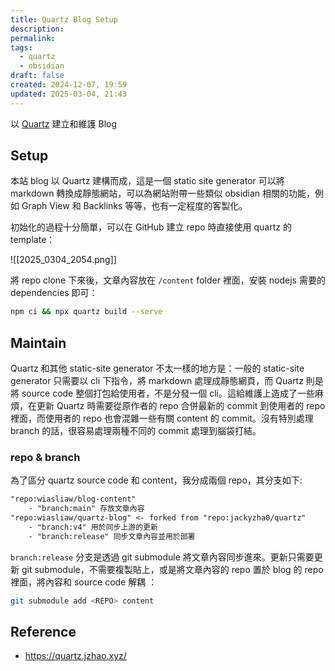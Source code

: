 ```yaml
---
title: Quartz Blog Setup
description: 
permalink: 
tags:
  - quartz
  - obsidian
draft: false
created: 2024-12-07, 19:59
updated: 2025-03-04, 21:43
---
```

以 [Quartz](https://quartz.jzhao.xyz/) 建立和維護 Blog

## Setup

本站 blog 以 Quartz 建構而成，這是一個 static site generator 可以將 markdown 轉換成靜態網站，可以為網站附帶一些類似 obsidian 相關的功能，例如 Graph View 和 Backlinks 等等，也有一定程度的客製化。

初始化的過程十分簡單，可以在 GitHub 建立 repo 時直接使用 quartz 的 template：

![[2025_0304_2054.png]]

將 repo clone 下來後，文章內容放在 `/content` folder 裡面，安裝 nodejs 需要的 dependencies 即可：

```bash
npm ci && npx quartz build --serve
```

## Maintain

Quartz 和其他 static-site generator 不太一樣的地方是：一般的 static-site generator 只需要以 cli 下指令，將 markdown 處理成靜態網頁，而 Quartz 則是將 source code 整個打包給使用者，不是分發一個 cli。這給維護上造成了一些麻煩，在更新 Quartz 時需要從原作者的 repo 合併最新的 commit 到使用者的 repo 裡面，而使用者的 repo 也會混雜一些有關 content 的 commit。沒有特別處理 branch 的話，很容易處理兩種不同的 commit 處理到腦袋打結。

### repo & branch

為了區分 quartz source code 和 content，我分成兩個 repo，其分支如下:

```txt
"repo:wiasliaw/blog-content"
    - "branch:main" 存放文章內容
"repo:wiasliaw/quartz-blog" <- forked from "repo:jackyzha0/quartz"
    - "branch:v4" 用於同步上游的更新
    - "branch:release" 同步文章內容並用於部署
```

`branch:release` 分支是透過 git submodule 將文章內容同步進來。更新只需要更新 git submodule，不需要複製貼上，或是將文章內容的 repo 置於 blog 的 repo 裡面，將內容和 source code 解耦 ：

```bash
git submodule add <REPO> content
```

## Reference

- https://quartz.jzhao.xyz/
